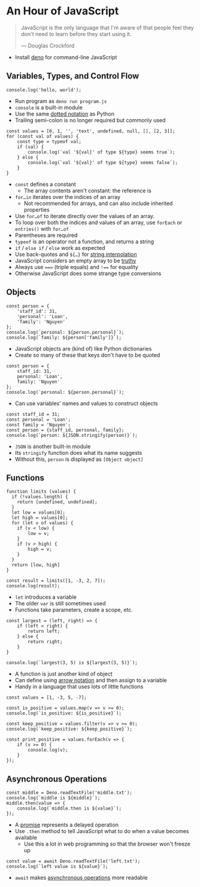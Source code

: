 # An Hour of JavaScript

> JavaScript is the only language that I'm aware of
> that people feel they don't need to learn
> before they start using it.
>
> — Douglas Crockford

-   Install [deno][deno] for command-line JavaScript

## Variables, Types, and Control Flow

``` {file="console_log.js"}
console.log('hello, world');
```

-   Run program as `deno run program.js`
-   `console` is a built-in module
-   Use the same [dotted notation](g:dotted-notation) as Python
-   Trailing semi-colon is no longer required but commonly used

``` {file="loop_if_truthiness.js"}
const values = [0, 1, '', 'text', undefined, null, [], [2, 3]];
for (const val of values) {
    const type = typeof val;
    if (val) {
        console.log(`val '${val}' of type ${type} seems true`);
    } else {
        console.log(`val '${val}' of type ${type} seems false`);
    }
}
```

-   `const` defines a constant
    -   The array contents aren't constant: the reference is
-   `for…in` iterates over the indices of an array
    -   Not recommended for arrays, and can also include inherited properties
-   Use `for…of` to iterate directly over the values of an array.
-   To loop over both the indices and values of an array, use `forEach` or `entries()` with `for…of`
-   Parentheses are required
-   `typeof` is an operator not a function, and returns a string
-   `if` / `else if` / `else` work as expected
-   Use back-quotes and `${…}` for [string interpolation](g:string-interpolation)
-   JavaScript considers an empty array to be [truthy](g:truthiness)
-   Always use `===` (triple equals) and `!==` for equality
-   Otherwise JavaScript does some strange type conversions

## Objects

``` {file="object_access.js"}
const person = {
    'staff_id': 31,
    'personal': 'Loan',
    'family': 'Nguyen'
};
console.log(`personal: ${person.personal}`);
console.log(`family: ${person['family']}`);
```

-   JavaScript objects are (kind of) like Python dictionaries
-   Create so many of these that keys don't have to be quoted

``` {file="object_unquoted.js"}
const person = {
    staff_id: 31,
    personal: 'Loan',
    family: 'Nguyen'
};
console.log(`personal: ${person.personal}`);
```

-   Can use variables' names and values to construct objects

``` {file="object_variables_as_fields.js"}
const staff_id = 31;
const personal = 'Loan';
const family = 'Nguyen';
const person = {staff_id, personal, family};
console.log(`person: ${JSON.stringify(person)}`);
```

-   `JSON` is another built-in module
-   Its `stringify` function does what its name suggests
-   Without this, `person` is displayed as `[Object object]`

## Functions

``` {file="function_def_and_call.js"}
function limits (values) {
  if (!values.length) {
    return [undefined, undefined];
  }
  let low = values[0];
  let high = values[0];
  for (let v of values) {
    if (v < low) {
        low = v;
    }
    if (v > high) {
        high = v;
    }
  }
  return [low, high]
}

const result = limits([1, -3, 2, 7]);
console.log(result);
```

-   `let` introduces a variable
-   The older `var` is still sometimes used
-   Functions take parameters, create a scope, etc.

``` {file="arrow_function.js"}
const largest = (left, right) => {
    if (left < right) {
        return left;
    } else {
        return right;
    }
}

console.log(`largest(3, 5) is ${largest(3, 5)}`);
```

-   A function is just another kind of object
-   Can define using [arrow notation](g:arrow-notation) and then assign to a variable
-   Handy in a language that uses lots of little functions

``` {file="higher_order_func.js"}
const values = [1, -3, 5, -7];

const is_positive = values.map(v => v >= 0);
console.log(`is_positive: ${is_positive}`);

const keep_positive = values.filter(v => v >= 0);
console.log(`keep_positive: ${keep_positive}`);

const print_positive = values.forEach(v => {
    if (v >= 0) {
        console.log(v);
    }
});
```

## Asynchronous Operations

``` {file="promises.js"}
const middle = Deno.readTextFile('middle.txt');
console.log(`middle is ${middle}`);
middle.then(value => {
    console.log(`middle.then is ${value}`);
});
```

-   A [promise](g:promise) represents a delayed operation
-   Use `.then` method to tell JavaScript what to do when a value becomes available
    -   Use this a lot in web programming so that the browser won't freeze up

``` {file="await.js"}
const value = await Deno.readTextFile('left.txt');
console.log(`left value is ${value}`);
```

-   `await` makes [asynchronous operations](g:async-operation) more readable

[deno]: https://deno.com/
